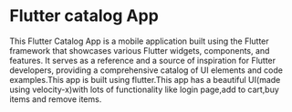 # Flutter catalog App

This Flutter Catalog App is a mobile application built using the Flutter framework that showcases various Flutter widgets, components, and features. It serves as a reference and a source of inspiration for Flutter developers, providing a comprehensive catalog of UI elements and code examples.This app is built using flutter.This app has a beautiful UI(made using velocity-x)with lots of functionality like login page,add to cart,buy items and remove items.
